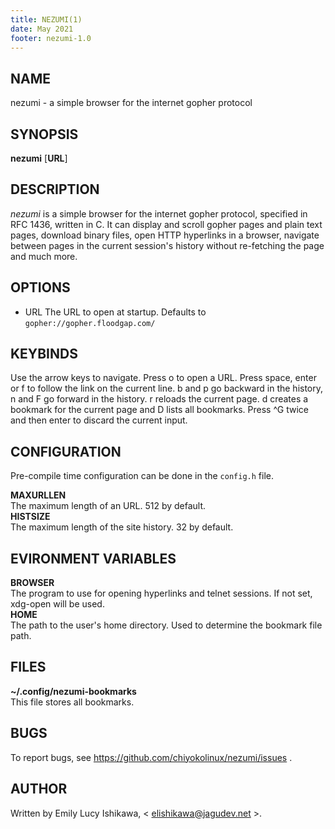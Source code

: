 ```yaml
---
title: NEZUMI(1)
date: May 2021
footer: nezumi-1.0
---
```


NAME
----

nezumi - a simple browser for the internet gopher protocol

SYNOPSIS
--------

**nezumi** [**URL**]

DESCRIPTION
-----------

*nezumi* is a simple browser for the internet gopher protocol, specified in RFC 1436, written in C. It can display and scroll gopher pages and plain text pages, download binary files, open HTTP hyperlinks in a browser, navigate between pages in the current session's history without re-fetching the page and much more.

OPTIONS
-------

* URL
  The URL to open at startup. Defaults to `gopher://gopher.floodgap.com/`

KEYBINDS
--------

Use the arrow keys to navigate. Press o to open a URL. Press space, enter or f to follow the link on the current line. b and p go backward in the history, n and F go forward in the history. r reloads the current page. d creates a bookmark for the current page and D lists all bookmarks. Press ^G twice and then enter to discard the current input.

CONFIGURATION
-------------

Pre-compile time configuration can be done in the `config.h` file.

**MAXURLLEN**  
    The maximum length of an URL. 512 by default.  
**HISTSIZE**  
    The maximum length of the site history. 32 by default.  

EVIRONMENT VARIABLES
--------------------

**BROWSER**  
    The program to use for opening hyperlinks and telnet sessions. If not set, xdg-open will be used.  
**HOME**  
    The path to the user's home directory. Used to determine the bookmark file path.

FILES
-----

**~/.config/nezumi-bookmarks**  
    This file stores all bookmarks.

BUGS
----

To report bugs, see https://github.com/chiyokolinux/nezumi/issues .

AUTHOR
------

Written by Emily Lucy Ishikawa, < elishikawa@jagudev.net >.

